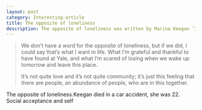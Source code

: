 ```yaml
---
layout: post
category: Interesting-article 
title: The opposite of loneliness
description: The opposite of loneliness was written by Marina Keegan ’12 for a special edition of the News distributed at the class of 2012’s commencement. 
---
```


> We don’t have a word for the opposite of loneliness, but if we did, I could say that’s what I want in life. What I’m grateful and thankful to have found at Yale, and what I’m scared of losing when we wake up tomorrow and leave this place.
> 
>It’s not quite love and it’s not quite community; it’s just this feeling that there are people, an abundance of people, who are in this together.

The opposite of loneliness.Keegan died in a car accident, she was 22.
Social acceptance and self